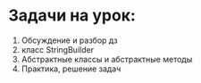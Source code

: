 # Задачи на урок:
1. Обсуждение и разбор дз
2. класс StringBuilder
2. Абстрактные классы и абстрактные методы
3. Практика, решение задач










